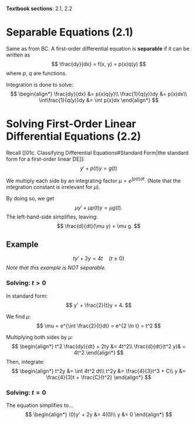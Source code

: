 **Textbook sections**: 2.1, 2.2

# Separable Equations (2.1)

Same as from BC.
A first-order differential equation is **separable** if it can be written as
$$
\frac{dy}{dx} = f(x, y) = p(x)q(y)
$$
where $p$, $q$ are functions.

Integration is done to solve:
$$
\begin{align*}
\frac{dy}{dx} &= p(x)q(y)\\
\frac{1}{q(y)}dy &= p(x)dx\\
\int\frac{1}{q(y)}dy &= \int p(x)dx
\end{align*}
$$

# Solving First-Order Linear Differential Equations (2.2)

Recall [[01c. Classifying Differential Equations#Standard Form|the standard form for a first-order linear DE]]:
$$y' + p(t)y = g(t)$$

We multiply each side by an integrating factor $\mu = e^{\int p(t)dt}$. 
(Note that the integration constant is irrelevant for $\mu$).

By doing so, we get
$$
\mu y' + \mu p(t)y = \mu g(t).
$$
The left-hand-side simplifies, leaving:
$$
\frac{d}{dt}(\mu y) = \mu g.
$$

## Example
$$ty' + 2y = 4t\quad(t \geq 0)$$
*Note that this example is NOT separable.*

### Solving: $t > 0$
In standard form:
$$
y' + \frac{2}{t}y = 4.
$$

We find $\mu$:
$$
\mu = e^{\int \frac{2}{t}dt} = e^{2 \ln t} = t^2
$$

Multiplying both sides by $\mu$:
$$
\begin{align*}
t^2 \frac{dy}{dt} + 2ty &= 4t^2\\
\frac{d}{dt}(t^2 y)& = 4t^2
\end{align*}
$$
Then, integrate:
$$
\begin{align*}
t^2y &= \int 4t^2 dt\\
t^2y &= \frac{4}{3}t^3 + C\\
y &= \frac{4}{3}t + \frac{C}{t^2}
\end{align*}
$$

### Solving: $t = 0$

The equation simplifies to...
$$
\begin{align*}
(0)y' + 2y &= 4(0)\\
y &= 0
\end{align*}
$$